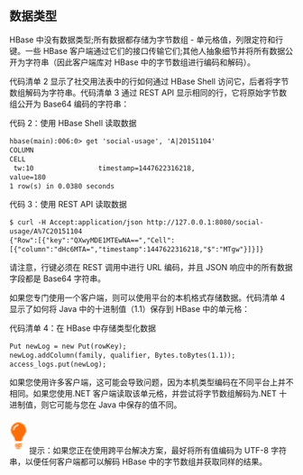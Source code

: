 ## 数据类型

HBase 中没有数据类型;所有数据都存储为字节数组 - 单元格值，列限定符和行键。一些 HBase 客户端通过它们的接口传输它们;其他人抽象细节并将所有数据公开为字符串（因此客户端库对 HBase 中的字节数组进行编码和解码）。

代码清单 2 显示了社交用法表中的行如何通过 HBase Shell 访问它，后者将字节数组解码为字符串。代码清单 3 通过 REST API 显示相同的行，它将原始字节数组公开为 Base64 编码的字符串：

代码 2：使用 HBase Shell 读取数据

```
hbase(main):006:0> get 'social-usage', 'A|20151104'
COLUMN                CELL                                                     
 tw:10                timestamp=1447622316218, value=180                       
1 row(s) in 0.0380 seconds

```

代码 3：使用 REST API 读取数据

```
$ curl -H Accept:application/json http://127.0.0.1:8080/social-usage/A%7C20151104
{"Row":[{"key":"QXwyMDE1MTEwNA==","Cell":[{"column":"dHc6MTA=","timestamp":1447622316218,"$":"MTgw"}]}]}

```

请注意，行键必须在 REST 调用中进行 URL 编码，并且 JSON 响应中的所有数据字段都是 Base64 字符串。

如果您专门使用一个客户端，则可以使用平台的本机格式存储数据。代码清单 4 显示了如何将 Java 中的十进制值（1.1）保存到 HBase 中的单元格：

代码清单 4：在 HBase 中存储类型化数据

```
Put newLog = new Put(rowKey);
newLog.addColumn(family, qualifier, Bytes.toBytes(1.1));
access_logs.put(newLog); 

```

如果您使用许多客户端，这可能会导致问题，因为本机类型编码在不同平台上并不相同。如果您使用.NET 客户端读取该单元格，并尝试将字节数组解码为.NET 十进制值，则它可能与您在 Java 中保存的值不同。

![](img/00007.jpeg) 提示：如果您正在使用跨平台解决方案，最好将所有值编码为 UTF-8 字符串，以便任何客户端都可以解码 HBase 中的字节数组并获取同样的结果。